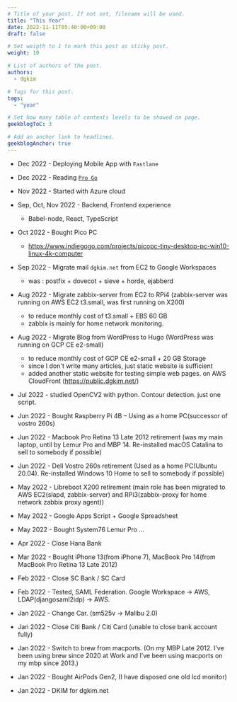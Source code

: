 ```yaml
---
# Title of your post. If not set, filename will be used.
title: "This Year"
date: 2022-11-11T05:40:00+09:00
draft: false

# Set weigth to 1 to mark this post as sticky post.
weight: 10

# List of authors of the post.
authors:
  - dgkim

# Tags for this post.
tags:
  - "year"

# Set how many table of contents levels to be showed on page.
geekblogToC: 3

# Add an anchor link to headlines.
geekblogAnchor: true
---
```


  - Dec 2022 - Deploying Mobile App with `Fastlane`

  - Dec 2022 - Reading [`Pro Go`](https://link.springer.com/book/10.1007/978-1-4842-7355-5)

  - Nov 2022 - Started with Azure cloud

  - Sep, Oct, Nov 2022 - Backend, Frontend experience
    - Babel-node, React, TypeScript

  - Oct 2022 - Bought Pico PC
    - https://www.indiegogo.com/projects/picopc-tiny-desktop-pc-win10-linux-4k-computer

  - Sep 2022 - Migrate mail `dgkim.net` from EC2 to Google Workspaces
    - was : postfix + dovecot + sieve + horde, ejabberd

  - Aug 2022 - Migrate zabbix-server from EC2 to RPi4 (zabbix-server was running on AWS EC2 t3.small, was first running on X200)
    - to reduce monthly cost of t3.small + EBS 60 GB
    - zabbix is mainly for home network monitoring.

  - Aug 2022 - Migrate Blog from WordPress to Hugo (WordPress was running on GCP CE e2-small)
    - to reduce monthly cost of GCP CE e2-small + 20 GB Storage
    - since I don't write many articles, just static website is sufficient
    - added another static website for testing simple web pages. on AWS CloudFront (https://public.dgkim.net/)

  - Jul 2022 - studied OpenCV2 with python. Contour detection. just one script.

  - Jun 2022 - Bought Raspberry Pi 4B – Using as a home PC(successor of vostro 260s)

  - Jun 2022 - Macbook Pro Retina 13 Late 2012 retirement (was my main laptop, until by Lemur Pro and MBP 14. Re-installed macOS Catalina to sell to somebody if possible)

  - Jun 2022 - Dell Vostro 260s retirement (Used as a home PC(Ubuntu 20.04). Re-installed Windows 10 Home to sell to somebody if possible)

  - May 2022 - Libreboot X200 retirement (main role has been migrated to AWS EC2(slapd, zabbix-server) and RPi3(zabbix-proxy for home network zabbix proxy agent))

  - May 2022 - Google Apps Script + Google Spreadsheet

  - May 2022 - Bought System76 Lemur Pro …

  - Apr 2022 - Close Hana Bank

  - Mar 2022 - Bought iPhone 13(from iPhone 7), MacBook Pro 14(from MacBook Pro Retina 13 Late 2012)

  - Feb 2022 - Close SC Bank / SC Card

  - Feb 2022 - Tested, SAML Federation. Google Workspace -> AWS, LDAP(djangosaml2idp) -> AWS.

  - Jan 2022 - Change Car. (sm525v -> Malibu 2.0)

  - Jan 2022 - Close Citi Bank / Citi Card (unable to close bank account fully)

  - Jan 2022 - Switch to brew from macports. (On my MBP Late 2012. I’ve been using brew since 2020 at Work and I’ve been using macports on my mbp since 2013.)

  - Jan 2022 - Bought AirPods Gen2, (I have disposed one old lcd monitor)

  - Jan 2022 - DKIM for dgkim.net
